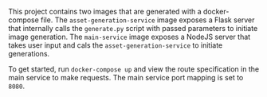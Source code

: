 This project contains two images that are generated with a docker-compose file. The `asset-generation-service` image exposes a Flask server that internally calls the `generate.py` script with passed parameters to initiate image generation. The `main-service` image exposes a NodeJS server that takes user input and cals the `asset-generation-service` to initiate generations.

To get started, run `docker-compose up` and view the route specification in the main service to make requests. The main service port mapping is set to `8080`.
